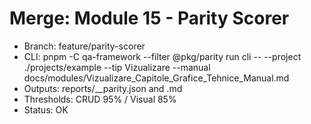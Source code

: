 # Merge: Module 15 - Parity Scorer
- Branch: feature/parity-scorer
- CLI: pnpm -C qa-framework --filter @pkg/parity run cli -- --project ./projects/example --tip Vizualizare --manual docs/modules/Vizualizare_Capitole_Grafice_Tehnice_Manual.md
- Outputs: reports/<Area>_<Tip>_parity.json and .md
- Thresholds: CRUD 95% / Visual 85%
- Status: OK
